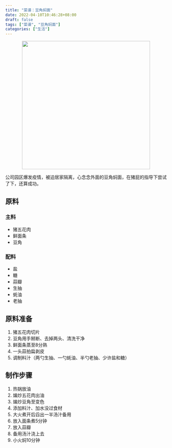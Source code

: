 ```yaml
---
title: "菜谱：豆角焖面"
date: 2022-04-10T10:46:28+08:00
draft: false
tags: ["菜谱", "豆角焖面"]
categories: ["生活"]
---
```


<div align="center">
<img src=https://imgoldjii.oss-cn-beijing.aliyuncs.com/doujiaomenmian.jpg width=400 height=400 />
</div>

公司园区爆发疫情，被迫居家隔离，心念念外面的豆角焖面，在猪屁的指导下尝试了下，还算成功。

<!--more-->

## 原料
### 主料
- 猪五花肉
- 鲜面条
- 豆角

### 配料
- 盐
- 糖
- 蒜瓣
- 生抽
- 蚝油
- 老抽

## 原料准备
1. 猪五花肉切片
2. 豆角用手掰断、去掉两头、清洗干净
2. 鲜面条蒸至8分熟
3. 一头蒜拍扁剥皮
3. 调制料汁（两勺生抽、一勺蚝油、半勺老抽、少许盐和糖）

## 制作步骤
1. 热锅放油
2. 煸炒五花肉出油
3. 煸炒豆角至变色
4. 添加料汁、加水没过食材
6. 大火煮开后舀出一半汤汁备用
7. 放入面条煮5分钟
8. 放入蒜瓣
9. 备用汤汁浇上去
10. 小火焖10分钟